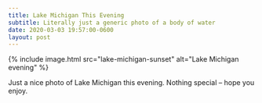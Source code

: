 ```yaml
---
title: Lake Michigan This Evening
subtitle: Literally just a generic photo of a body of water
date: 2020-03-03 19:57:00-0600 
layout: post
---
```


{% include image.html src="lake-michigan-sunset" alt="Lake Michigan evening" %}

Just a nice photo of Lake Michigan this evening. Nothing special – hope you enjoy.
